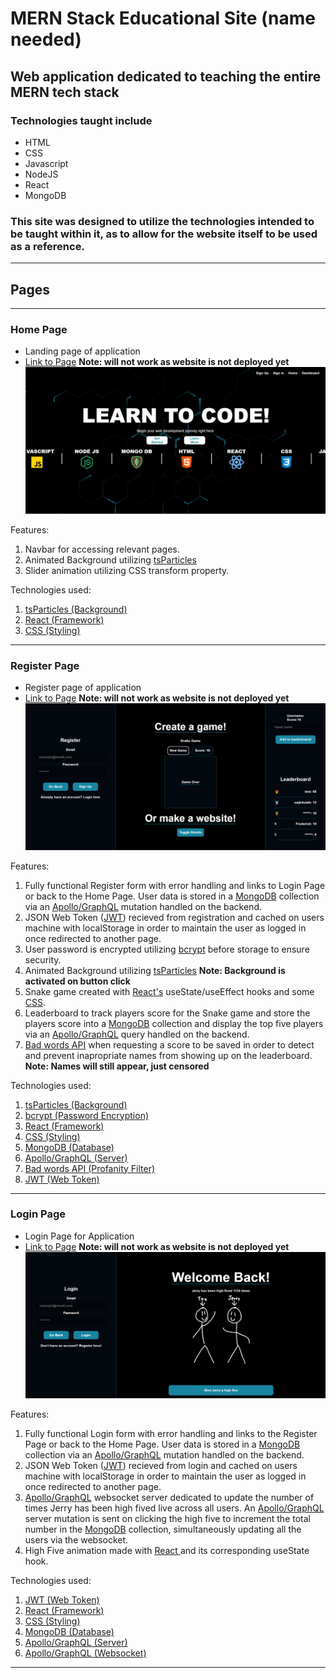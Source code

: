 # MERN Stack Educational Site (name needed)

## Web application dedicated to teaching the entire MERN tech stack

### Technologies taught include

- HTML
- CSS
- Javascript
- NodeJS
- React
- MongoDB

### This site was designed to utilize the technologies intended to be taught within it, as to allow for the website itself to be used as a reference.

---

## **Pages**

---

### **Home Page**

- Landing page of application
- [Link to Page]() **Note: will not work as website is not deployed yet**
  ![Home Page](./client/src/assets/readmeImages/Home-page.PNG)

Features:

1. Navbar for accessing relevant pages.
2. Animated Background utilizing [tsParticles](https://particles.js.org/)
3. Slider animation utilizing CSS transform property.

Technologies used:

1. [tsParticles (Background)](https://particles.js.org/)
2. [React (Framework)](https://react.dev/)
3. [CSS (Styling)](https://www.w3schools.com/css/)

---

### **Register Page**

- Register page of application
- [Link to Page]() **Note: will not work as website is not deployed yet**
  ![Register Page](./client/src/assets/readmeImages/Register-page.PNG)

Features:

1. Fully functional Register form with error handling and links to Login Page or back to the Home Page. User data is stored in a [MongoDB](https://www.mongodb.com/) collection via an [Apollo/GraphQL](https://www.apollographql.com/docs/) mutation handled on the backend.
2. JSON Web Token ([JWT](https://jwt.io/)) recieved from registration and cached on users machine with localStorage in order to maintain the user as logged in once redirected to another page.
3. User password is encrypted utilizing [bcrypt](https://www.npmjs.com/package/bcrypt) before storage to ensure security.
4. Animated Background utilizing [tsParticles](https://particles.js.org/) **Note: Background is activated on button click**
5. Snake game created with [React's](https://react.dev/) useState/useEffect hooks and some [CSS](https://www.w3schools.com/css/).
6. Leaderboard to track players score for the Snake game and store the players score into a [MongoDB](https://www.mongodb.com/) collection and display the top five players via an [Apollo/GraphQL](https://www.apollographql.com/docs/) query handled on the backend.
7. [Bad words API](https://apilayer.com/marketplace/bad_words-api) when requesting a score to be saved in order to detect and prevent inapropriate names from showing up on the leaderboard. **Note: Names will still appear, just censored**

Technologies used:

1. [tsParticles (Background)](https://particles.js.org/)
2. [bcrypt (Password Encryption)](https://www.npmjs.com/package/bcrypt)
3. [React (Framework)](https://react.dev/)
4. [CSS (Styling)](https://www.w3schools.com/css/)
5. [MongoDB (Database)](https://www.mongodb.com/)
6. [Apollo/GraphQL (Server)](https://www.apollographql.com/docs/)
7. [Bad words API (Profanity Filter)](https://apilayer.com/marketplace/bad_words-api)
8. [JWT (Web Token)](https://jwt.io/)

---

### **Login Page**

- Login Page for Application
- [Link to Page]() **Note: will not work as website is not deployed yet**
  ![Login Page](./client/src/assets/readmeImages/Login-page.PNG)

Features:

1. Fully functional Login form with error handling and links to the Register Page or back to the Home Page. User data is stored in a [MongoDB](https://www.mongodb.com/) collection via an [Apollo/GraphQL](https://www.apollographql.com/docs/) mutation handled on the backend.
2. JSON Web Token ([JWT](https://jwt.io/)) recieved from login and cached on users machine with localStorage in order to maintain the user as logged in once redirected to another page.
3. [Apollo/GraphQL](https://www.apollographql.com/docs/react/api/link/apollo-link-ws/) websocket server dedicated to update the number of times Jerry has been high fived live across all users. An [Apollo/GraphQL](https://www.apollographql.com/docs/) server mutation is sent on clicking the high five to increment the total number in the [MongoDB](https://www.mongodb.com/) collection, simultaneously updating all the users via the websocket.
4. High Five animation made with [React ](https://react.dev/) and its corresponding useState hook.

Technologies used:

1. [JWT (Web Token)](https://jwt.io/)
2. [React (Framework)](https://react.dev/)
3. [CSS (Styling)](https://www.w3schools.com/css/)
4. [MongoDB (Database)](https://www.mongodb.com/)
5. [Apollo/GraphQL (Server)](https://www.apollographql.com/docs/)
6. [Apollo/GraphQL (Websocket)](https://www.apollographql.com/docs/react/api/link/apollo-link-ws/)

---
